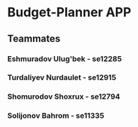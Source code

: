 # Budget-Planner APP
## Teammates
### Eshmuradov Ulug'bek - se12285
### Turdaliyev Nurdaulet - se12915
### Shomurodov Shoxrux - se12794
### Solijonov Bahrom - se11335
